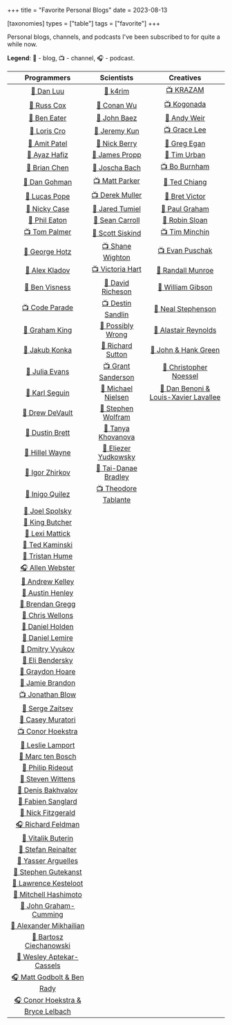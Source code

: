 +++
title = "Favorite Personal Blogs"
date = 2023-08-13

[taxonomies]
types = ["table"]
tags = ["favorite"]
+++

Personal blogs, channels, and podcasts I've been subscribed to for quite a while now.

<!-- more -->

**Legend**: 💭 - blog, 📺 - channel, 🎧 - podcast.

|                              Programmers                              |                               Scientists                               |                             Creatives                              |
|:---------------------------------------------------------------------:|:----------------------------------------------------------------------:|:------------------------------------------------------------------:|
|             [💭 Dan Luu](https://www.patreon.com/danluu)              |                 [💭 k4rim](https://scientific.place/)                  |        [📺 KRAZAM](https://www.youtube.com/@KRAZAM/videos)         |
|               [💭 Russ Cox](https://research.swtch.com)               |                  [💭 Conan Wu](https://conanwu.com/)                   |            [📺 Kogonada](https://kogonada.com/archive)             |
|           [💭 Ben Eater](https://www.youtube.com/@BenEater)           |       [💭 John Baez](https://math.ucr.edu/home/baez/README.html)       |            [💭 Andy Weir](https://andyweirauthor.com/)             |
|               [💭 Loris Cro](https://kristoff.it/blog/)               |                 [💭 Jeremy Kun](https://jeremykun.com)                 |   [📺 Grace Lee](https://www.youtube.com/@WhatsSoGreatAboutThat)   |
|             [💭 Amit Patel](https://amitp.blogspot.com/)              |          [💭 Nick Berry](https://datagenetics.com/blog.html)           | [💭 Greg Egan](https://www.gregegan.net/BIBLIOGRAPHY/Online.html)  |
|                [💭 Ayaz Hafiz](https://ayazhafiz.com)                 |          [💭 James Propp](https://mathenchant.wordpress.com/)          |          [💭 Tim Urban](https://waitbutwhy.com/archive/)           |
|              [💭 Brian Chen](https://blog.vero.site/all)              |                    [💭 Joscha Bach](http://bach.ai)                    |        [📺 Bo Burnham](https://www.youtube.com/@boburnham)         |
|           [💭 Dan Gohman](https://blog.sunfishcode.online/)           |        [📺 Matt Parker](https://www.youtube.com/@standupmaths)         | [💭 Ted Chiang](https://www.newyorker.com/contributors/ted-chiang) |
|               [💭 Lucas Pope](https://www.dukope.com/)                |         [📺 Derek Muller](https://www.youtube.com/@veritasium)         |              [💭 Bret Victor](http://worrydream.com)               |
|                  [💭 Nicky Case](https://ncase.me/)                   |         [💭 Jared Tumiel](https://jaredtumiel.github.io/blog/)         |       [💭 Paul Graham](http://paulgraham.com/articles.html)        |
|             [💭 Phil Eaton](https://notes.eatonphil.com)              |        [💭 Sean Carroll](https://www.preposterousuniverse.com/)        |           [💭 Robin Sloan](https://www.robinsloan.com/)            |
|         [📺 Tom Palmer](https://www.youtube.com/@contextfree)         |        [💭 Scott Siskind](https://astralcodexten.substack.com)         |       [📺 Tim Minchin](https://www.youtube.com/@TimMinchin)        |
|           [💭 George Hotz](https://geohot.github.io/blog/)            |       [📺 Shane Wighton](https://www.youtube.com/@StuffMadeHere)       |      [📺 Evan Puschak](https://www.youtube.com/@Nerdwriter1)       |
|              [💭 Alex Kladov](https://matklad.github.io)              |           [📺 Victoria Hart](https://www.youtube.com/Vihart)           |           [💭 Randall Munroe](https://xkcd.com/archive/)           |
|                [💭 Ben Visness](https://bvisness.me/)                 |  [💭 David Richeson](https://divisbyzero.com/blog-division-by-zero/)   |        [💭 William Gibson](https://williamgibsonbooks.com/)        |
|         [📺 Code Parade](https://www.youtube.com/@CodeParade)         |     [📺 Destin Sandlin](https://www.youtube.com/@smartereveryday)      |       [💭 Neal Stephenson](https://www.nealstephenson.com/)        |
|               [💭 Graham King](https://darkcoding.net/)               |        [💭 Possibly Wrong](https://possiblywrong.wordpress.com)        |     [💭 Alastair Reynolds](https://www.alastairreynolds.com/)      |
|              [💭 Jakub Konka](http://www.jakubkonka.com)              |          [💭 Richard Sutton](http://www.incompleteideas.net)           |         [💭 John & Hank Green](https://nerdfighteria.com)          |
|                   [💭 Julia Evans](https://jvns.ca)                   |       [📺 Grant Sanderson](https://www.youtube.com/@3blue1brown)       |       [💭 Christopher Noessel](https://scifiinterfaces.com)        |
|             [💭 Karl Seguin](https://www.openmymind.net/)             |           [💭 Michael Nielsen](https://michaelnielsen.org/)            |   [💭 Dan Benoni & Louis-Xavier Lavallee](https://growth.design)   |
|              [💭 Drew DeVault](https://drewdevault.com)               | [💭 Stephen Wolfram](https://writings.stephenwolfram.com/all-by-date/) |                                                                    |
|              [💭 Dustin Brett](https://dustinbrett.com/)              |         [💭 Tanya Khovanova](https://www.tanyakhovanova.com/)          |                                                                    |
|   [💭 Hillel Wayne](https://buttondown.email/hillelwayne/archive/)    |       [💭 Eliezer Yudkowsky](https://www.yudkowsky.net/sitemap/)       |                                                                    |
|           [💭 Igor Zhirkov](https://rubber-duck-typing.com)           |      [💭 Tai-Danae Bradley](https://www.math3ma.com/categories/)       |                                                                    |
|              [💭 Inigo Quilez](https://iquilezles.org/)               |    [📺 Theodore Tablante](https://www.youtube.com/@BranchEducation)    |                                                                    |
|          [💭 Joel Spolsky](https://www.joelonsoftware.com/)           |                                                                        |                                                                    |
|                 [💭 King Butcher](https://kprotty.me)                 |                                                                        |                                                                    |
|            [💭 Lexi Mattick](https://kognise.dev/writing)             |                                                                        |                                                                    |
|         [💭 Ted Kaminski](https://www.tedinski.com/archive/)          |                                                                        |                                                                    |
|           [💭 Tristan Hume](https://thume.ca/archive.html)            |                                                                        |                                                                    |
|         [🎧 Allen Webster](https://conversations.mr4th.com/)          |                                                                        |                                                                    |
|             [💭 Andrew Kelley](https://andrewkelley.me/)              |                                                                        |                                                                    |
|        [💭 Austin Henley](https://austinhenley.com/blog.html)         |                                                                        |                                                                    |
|        [💭 Brendan Gregg](https://www.brendangregg.com/blog/)         |                                                                        |                                                                    |
|          [💭 Chris Wellons](https://nullprogram.com/index/)           |                                                                        |                                                                    |
|      [💭 Daniel Holden](https://www.theorangeduck.com/page/all)       |                                                                        |                                                                    |
|              [💭 Daniel Lemire](https://lemire.me/blog/)              |                                                                        |                                                                    |
|          [💭 Dmitry Vyukov](https://www.1024cores.net/home/)          |                                                                        |                                                                    |
|    [💭 Eli Bendersky](https://eli.thegreenplace.net/archives/all/)    |                                                                        |                                                                    |
|          [💭 Graydon Hoare](https://graydon2.dreamwidth.org)          |                                                                        |                                                                    |
|        [💭 Jamie Brandon](https://www.scattered-thoughts.net)         |                                                                        |                                                                    |
|         [📺 Jonathan Blow](https://www.youtube.com/@jblow888)         |                                                                        |                                                                    |
|             [💭 Serge Zaitsev](https://zserge.com/posts/)             |                                                                        |                                                                    |
|         [💭 Casey Muratori](https://www.computerenhance.com/)         |                                                                        |                                                                    |
|       [📺 Conor Hoekstra](https://www.youtube.com/@code_report)       |                                                                        |                                                                    |
|        [💭 Leslie Lamport](https://lamport.azurewebsites.net/)        |                                                                        |                                                                    |
|            [💭 Marc ten Bosch](https://marctenbosch.com/)             |                                                                        |                                                                    |
|              [💭 Philip Rideout](https://prideout.net/)               |                                                                        |                                                                    |
|                 [💭 Steven Wittens](https://acko.net)                 |                                                                        |                                                                    |
|           [💭 Denis Bakhvalov](https://easyperf.net/notes/)           |                                                                        |                                                                    |
|           [💭 Fabien Sanglard](https://fabiensanglard.net)            |                                                                        |                                                                    |
|           [💭 Nick Fitzgerald](https://fitzgeraldnick.com/)           |                                                                        |                                                                    |
|           [🎧 Richard Feldman](https://pod.link/1602572955)           |                                                                        |                                                                    |
|               [💭 Vitalik Buterin](https://vitalik.ca)                |                                                                        |                                                                    |
|      [💭 Stefan Reinalter](https://blog.molecular-matters.com/)       |                                                                        |                                                                    |
|             [💭 Yasser Arguelles](https://yasserarg.com/)             |                                                                        |                                                                    |
|      [💭 Stephen Gutekanst](https://devlog.hexops.com/archives/)      |                                                                        |                                                                    |
|      [💭 Lawrence Kesteloot](https://www.teamten.com/lawrence/)       |                                                                        |                                                                    |
|        [💭 Mitchell Hashimoto](https://mitchellh.com/writing)         |                                                                        |                                                                    |
|              [💭 John Graham-Cumming](https://jgc.org/)               |                                                                        |                                                                    |
|        [💭 Alexander Mikhailian](http://mikhailian.mova.org/)         |                                                                        |                                                                    |
|      [💭 Bartosz Ciechanowski](https://ciechanow.ski/archives/)       |                                                                        |                                                                    |
|        [💭 Wesley Aptekar-Cassels](https://blog.wesleyac.com)         |                                                                        |                                                                    |
| [🎧 Matt Godbolt & Ben Rady](https://www.twoscomplement.org/#podcast) |                                                                        |                                                                    |
|   [🎧 Conor Hoekstra & Bryce Lelbach](https://adspthepodcast.com/)    |                                                                        |                                                                    |
